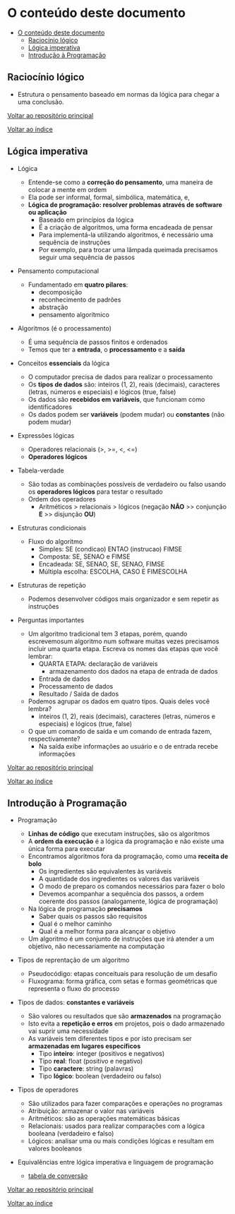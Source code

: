 # O conteúdo deste documento

- [O conteúdo deste documento](#o-conteúdo-deste-documento)
  - [Raciocínio lógico](#raciocínio-lógico)
  - [Lógica imperativa](#lógica-imperativa)
  - [Introdução à Programação](#introdução-à-programação)

## Raciocínio lógico

- Estrutura o pensamento baseado em normas da lógica para chegar a uma conclusão.

[Voltar ao repositório principal](/README.md)

[Voltar ao índice](#o-conteúdo-deste-documento)

## Lógica imperativa

- Lógica
  - Entende-se como a **correção do pensamento**, uma maneira de colocar a mente em ordem
  - Ela pode ser informal, formal, simbólica, matemática, e,
  - **Lógica de programação: resolver problemas através de software ou aplicação**
    - Baseado em princípios da lógica
    - É a criação de algoritmos, uma forma encadeada de pensar
    - Para implementá-la utilizando algoritmos, é necessário uma sequência de instruções
    - Por exemplo, para trocar uma lâmpada queimada precisamos seguir uma sequência de passos

- Pensamento computacional
  - Fundamentado em **quatro pilares**:
    - decomposição
    - reconhecimento de padrões
    - abstração
    - pensamento algorítmico

- Algoritmos (é o processamento)
  - É uma sequência de passos finitos e ordenados
  - Temos que ter a **entrada**, o **processamento** e a **saída**

- Conceitos **essenciais** da lógica
  - O computador precisa de dados para realizar o processamento
  - Os **tipos de dados** são: inteiros (1, 2), reais (decimais), caracteres (letras, números e especiais) e lógicos (true, false)
  - Os dados são **recebidos em variáveis**, que funcionam como identificadores
  - Os dados podem ser **variáveis** (podem mudar) ou **constantes** (não podem mudar)

- Expressões lógicas
  - Operadores relacionais (>, >=, <, <=)
  - **Operadores lógicos**
- Tabela-verdade
  - São todas as combinações possíveis de verdadeiro ou falso usando os **operadores lógicos** para testar o resultado
  - Ordem dos operadores
    - Aritméticos > relacionais > lógicos (negação **NÃO** >> conjunção **E** >> disjunção **OU**)
- Estruturas condicionais
  - Fluxo do algoritmo
    - Simples: SE (condicao) ENTAO (instrucao) FIMSE
    - Composta: SE, SENAO e FIMSE
    - Encadeada: SE, SENAO, SE, SENAO, FIMSE
    - Múltipla escolha: ESCOLHA, CASO E FIMESCOLHA
- Estruturas de repetição
  - Podemos desenvolver códigos mais organizador e sem repetir as instruções

- Perguntas importantes
  - Um algoritmo tradicional tem 3 etapas, porém, quando escrevemosum algoritmo num software muitas vezes precisamos incluir uma quarta etapa. Escreva os nomes das etapas que você lembrar:
    - QUARTA ETAPA: declaração de variáveis
      - armazenamento dos dados na etapa de entrada de dados
    - Entrada de dados
    - Processamento de dados
    - Resultado / Saída de dados
  - Podemos agrupar os dados em quatro tipos. Quais deles você lembra?
    - inteiros (1, 2), reais (decimais), caracteres (letras, números e especiais) e lógicos (true, false)
  - O que um comando de saída e um comando de entrada fazem, respectivamente?
    - Na saída exibe informações ao usuário e o de entrada recebe informações

[Voltar ao repositório principal](/README.md)

[Voltar ao índice](#o-conteúdo-deste-documento)

## Introdução à Programação

- Programação
  - **Linhas de código** que executam instruções, são os algoritmos
  - A **ordem da execução** é a lógica da programação e não existe uma única forma para executar
  - Encontramos algoritmos fora da programação, como uma **receita de bolo**
    - Os ingredientes são equivalentes às variáveis
    - A quantidade dos ingredientes os valores das variáveis
    - O modo de preparo os comandos necessários para fazer o bolo
    - Devemos acompanhar a sequência dos passos, a ordem coerente dos passos (analogamente, lógica de programação)
  - Na lógica de programação **precisamos**
    - Saber quais os passos são requisitos
    - Qual é o melhor caminho
    - Qual é a melhor forma para alcançar o objetivo 
  - Um algoritmo é um conjunto de instruções que irá atender a um objetivo, não necessariamente na computação

- Tipos de reprentação de um algoritmo
  - Pseudocódigo: etapas conceituais para resolução de um desafio
  - Fluxograma: forma gráfica, com setas e formas geométricas que representa o fluxo do processo

- Tipos de dados: **constantes e variáveis**
  - São valores ou resultados que são **armazenados** na programação
  - Isto evita a **repetição e erros** em projetos, pois o dado armazenado vai suprir uma necessidade
  - As variáveis tem diferentes tipos e por isto precisam ser **armazenadas em lugares específicos**
    - Tipo **inteiro**: integer (positivos e negativos)
    - Tipo **real**: float (positivo e negativo)
    - Tipo **caractere**: string (palavras)
    - Tipo **lógico**: boolean (verdadeiro ou falso) 
- Tipos de operadores
  - São utilizados para fazer comparações e operações no programas
  - Atribuição: armazenar o valor nas variáveis
  - Aritméticos: são as operações matemáticas básicas
  - Relacionais: usados para realizar comparações com a lógica booleana (verdadeiro e falso)
  - Lógicos: analisar uma ou mais condições lógicas e resultam em valores booleanos

- Equivalências entre lógica imperativa e linguagem de programação
  - [tabela de conversão](https://docs.google.com/document/d/1x_rfWfRXIP8xHahZatwzZAkVLf1nBgUVFP85GqQd0o8/edit?pli=1)

[Voltar ao repositório principal](/README.md)

[Voltar ao índice](#o-conteúdo-deste-documento)